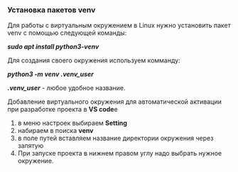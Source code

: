### Установка пакетов venv

Для работы с виртуальным окружением в Linux нужно установить пакет venv с помощью следующей команды: 

***sudo apt install python3-venv***

Для создания своего окружения используем комманду:

***python3 -m venv .venv_user***

***.venv_user*** - любое удобное название.

Добавление виртуального окружения для автоматической активации при разработке проекта в **VS code**e

1. в меню настроек выбираем **Setting** 
2. набираем в поиска **venv**
3. в поле путей вставляем название директории окружения через запятую
4. При запуске проекта в нижнем правом углу надо выбрать нужное окружение.